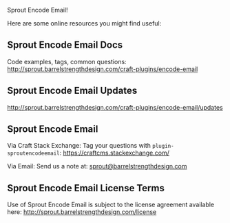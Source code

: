 Sprout Encode Email!

Here are some online resources you might find useful:


Sprout Encode Email Docs
------------------------------------------------------------
Code examples, tags, common questions:
http://sprout.barrelstrengthdesign.com/craft-plugins/encode-email


Sprout Encode Email Updates
------------------------------------------------------------
http://sprout.barrelstrengthdesign.com/craft-plugins/encode-email/updates


Sprout Encode Email
------------------------------------------------------------

Via Craft Stack Exchange: Tag your questions with `plugin-sproutencodeemail`:
https://craftcms.stackexchange.com/

Via Email:
Send us a note at: sprout@barrelstrengthdesign.com


Sprout Encode Email License Terms
------------------------------------------------------------
Use of Sprout Encode Email is subject to the license agreement available here:
http://sprout.barrelstrengthdesign.com/license
